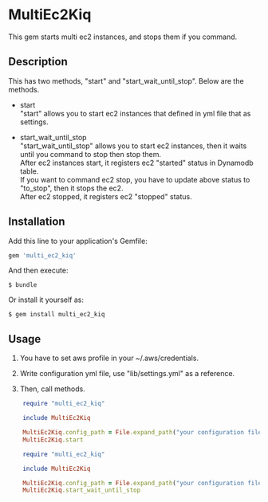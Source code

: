 # MultiEc2Kiq

This gem starts multi ec2 instances, and stops them if you command.

## Description
This has two methods, "start" and "start_wait_until_stop".
Below are the methods.

* start  
"start" allows you to start ec2 instances that defined in yml file that as settings.

* start_wait_until_stop  
"start_wait_until_stop" allows you to start ec2 instances, then it waits until you command to stop then stop them.  
After ec2 instances start, it registers ec2 "started" status in Dynamodb table.  
If you want to command ec2 stop, you have to update above status to "to_stop", then it stops the ec2.  
After ec2 stopped, it registers ec2 "stopped" status.  

## Installation

Add this line to your application's Gemfile:

```ruby
gem 'multi_ec2_kiq'
```

And then execute:

    $ bundle

Or install it yourself as:

    $ gem install multi_ec2_kiq

## Usage

1. You have to set aws profile in your ~/.aws/credentials.

2. Write configuration yml file, use "lib/settings.yml" as a reference.

3. Then, call methods.
```ruby
    require "multi_ec2_kiq"

    include MultiEc2Kiq

    MultiEc2Kiq.config_path = File.expand_path("your configuration file path", __FILE__)
    MultiEc2Kiq.start
```

```ruby
    require "multi_ec2_kiq"

    include MultiEc2Kiq

    MultiEc2Kiq.config_path = File.expand_path("your configuration file path", __FILE__)
    MultiEc2Kiq.start_wait_until_stop
```